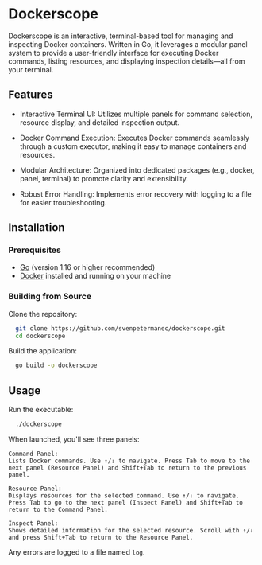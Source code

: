 # Dockerscope

Dockerscope is an interactive, terminal-based tool for managing and inspecting Docker containers. Written in Go, it leverages a modular panel system to provide a user-friendly interface for executing Docker commands, listing resources, and displaying inspection details—all from your terminal.

## Features

- Interactive Terminal UI:
    Utilizes multiple panels for command selection, resource display, and detailed inspection output.

- Docker Command Execution:
    Executes Docker commands seamlessly through a custom executor, making it easy to manage containers and resources.

- Modular Architecture:
    Organized into dedicated packages (e.g., docker, panel, terminal) to promote clarity and extensibility.

- Robust Error Handling:
    Implements error recovery with logging to a file for easier troubleshooting.

## Installation
### Prerequisites

- [Go](https://go.dev/dl/) (version 1.16 or higher recommended)
- [Docker](https://www.docker.com/) installed and running on your machine

### Building from Source

Clone the repository:
```bash
  git clone https://github.com/svenpetermanec/dockerscope.git
  cd dockerscope
```

Build the application:

```bash
  go build -o dockerscope
```

## Usage

Run the executable:

```bash
  ./dockerscope
```

When launched, you'll see three panels:

    Command Panel:
    Lists Docker commands. Use ↑/↓ to navigate. Press Tab to move to the next panel (Resource Panel) and Shift+Tab to return to the previous panel.

    Resource Panel:
    Displays resources for the selected command. Use ↑/↓ to navigate. Press Tab to go to the next panel (Inspect Panel) and Shift+Tab to return to the Command Panel.

    Inspect Panel:
    Shows detailed information for the selected resource. Scroll with ↑/↓ and press Shift+Tab to return to the Resource Panel.

Any errors are logged to a file named `log`.
